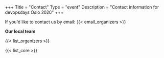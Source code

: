 +++
Title = "Contact"
Type = "event"
Description = "Contact information for devopsdays Oslo 2020"
+++

If you'd like to contact us by email: {{< email_organizers >}}

**Our local team**

{{< list_organizers >}}


{{< list_core >}}
